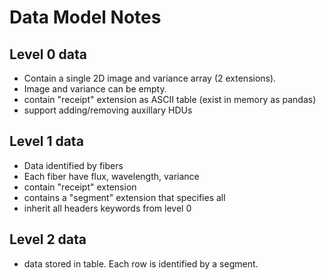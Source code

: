 # Data Model Notes

## Level 0 data

- Contain a single 2D image and variance array (2 extensions).
- Image and variance can be empty.
- contain "receipt" extension as ASCII table (exist in memory as pandas)
- support adding/removing auxillary HDUs

## Level 1 data

- Data identified by fibers
- Each fiber have flux, wavelength, variance
- contain "receipt" extension
- contains a "segment" extension that specifies all
- inherit all headers keywords from level 0

## Level 2 data

- data stored in table. Each row is identified by a segment.